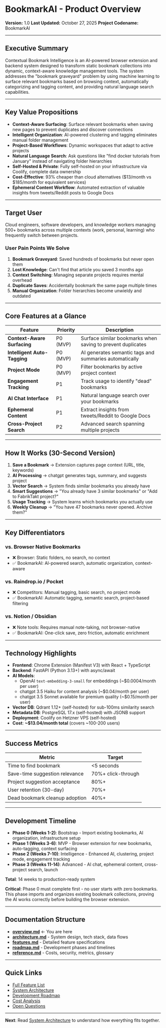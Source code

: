 # BookmarkAI - Product Overview

**Version:** 1.0
**Last Updated:** October 27, 2025
**Project Codename:** BookmarkAI

---

## Executive Summary

Contextual Bookmark Intelligence is an AI-powered browser extension and backend system designed to transform static bookmark collections into dynamic, context-aware knowledge management tools. The system addresses the "bookmark graveyard" problem by using machine learning to surface relevant bookmarks based on browsing context, automatically categorizing and tagging content, and providing natural language search capabilities.

---

## Key Value Propositions

- **Context-Aware Surfacing**: Surface relevant bookmarks when saving new pages to prevent duplicates and discover connections
- **Intelligent Organization**: AI-powered clustering and tagging eliminates manual folder management
- **Project-Based Workflows**: Dynamic workspaces that adapt to active projects
- **Natural Language Search**: Ask questions like "find docker tutorials from January" instead of navigating folder hierarchies
- **Self-Hosted & Private**: Fully self-hosted on your infrastructure via Coolify, complete data ownership
- **Cost-Effective**: 93% cheaper than cloud alternatives ($13/month vs $185/month for equivalent services)
- **Ephemeral Content Workflow**: Automated extraction of valuable insights from tweets/Reddit posts to Google Docs

---

## Target User

Cloud engineers, software developers, and knowledge workers managing 500+ bookmarks across multiple contexts (work, personal, learning) who frequently switch between projects.

### User Pain Points We Solve

1. **Bookmark Graveyard**: Saved hundreds of bookmarks but never open them
2. **Lost Knowledge**: Can't find that article you saved 3 months ago
3. **Context Switching**: Managing separate projects requires mental overhead
4. **Duplicate Saves**: Accidentally bookmark the same page multiple times
5. **Manual Organization**: Folder hierarchies become unwieldy and outdated

---

## Core Features at a Glance

| Feature | Priority | Description |
|---------|----------|-------------|
| **Context-Aware Surfacing** | P0 (MVP) | Surface similar bookmarks when saving to prevent duplicates |
| **Intelligent Auto-Tagging** | P0 (MVP) | AI generates semantic tags and summaries automatically |
| **Project Mode** | P0 (MVP) | Filter bookmarks by active project context |
| **Engagement Tracking** | P1 | Track usage to identify "dead" bookmarks |
| **AI Chat Interface** | P1 | Natural language search over your bookmarks |
| **Ephemeral Content** | P1 | Extract insights from tweets/Reddit to Google Docs |
| **Cross-Project Search** | P2 | Advanced search spanning multiple projects |

---

## How It Works (30-Second Version)

1. **Save a Bookmark** → Extension captures page context (URL, title, keywords)
2. **AI Processing** → chatgpt generates tags, summary, and suggests project
3. **Vector Search** → System finds similar bookmarks you already have
4. **Smart Suggestions** → "You already have 3 similar bookmarks" or "Add to FabrikTakt project?"
5. **Usage Tracking** → System learns which bookmarks you actually use
6. **Weekly Cleanup** → "You have 47 bookmarks never opened. Archive them?"

---

## Key Differentiators

### vs. Browser Native Bookmarks
- ❌ Browser: Static folders, no search, no context
- ✅ BookmarkAI: AI-powered search, automatic organization, context-aware

### vs. Raindrop.io / Pocket
- ❌ Competitors: Manual tagging, basic search, no project mode
- ✅ BookmarkAI: Automatic tagging, semantic search, project-based filtering

### vs. Notion / Obsidian
- ❌ Note tools: Requires manual note-taking, not browser-native
- ✅ BookmarkAI: One-click save, zero friction, automatic enrichment

---

## Technology Highlights

- **Frontend**: Chrome Extension (Manifest V3) with React + TypeScript
- **Backend**: FastAPI (Python 3.13+) with async/await
- **AI Models**:
  - OpenAI `text-embedding-3-small` for embeddings (~$0.0004/month per user)
  - chatgpt 3.5 Haiku for content analysis (~$0.04/month per user)
  - chatgpt 3.5 Sonnet available for premium quality (~$0.15/month per user)
- **Vector DB**: Qdrant 1.12+ (self-hosted) for sub-100ms similarity search
- **Metadata DB**: PostgreSQL 17.x (self-hosted) with JSONB support
- **Deployment**: Coolify on Hetzner VPS (self-hosted)
- **Cost**: **~$13.04/month total** (covers ~100-200 users)

---

## Success Metrics

| Metric | Target |
|--------|--------|
| Time to find bookmark | <5 seconds |
| Save-time suggestion relevance | 70%+ click-through |
| Project suggestion acceptance | 80%+ |
| User retention (30-day) | 70%+ |
| Dead bookmark cleanup adoption | 40%+ |

---

## Development Timeline

- **Phase 0 (Weeks 1-2)**: Bootstrap - Import existing bookmarks, AI organization, infrastructure setup
- **Phase 1 (Weeks 3-6)**: MVP - Browser extension for new bookmarks, auto-tagging, context surfacing
- **Phase 2 (Weeks 7-10)**: Intelligence - Enhanced AI, clustering, project mode, engagement tracking
- **Phase 3 (Weeks 11-14)**: Advanced - AI chat, ephemeral content, cross-project search, launch

**Total**: 14 weeks to production-ready system

**Critical**: Phase 0 must complete first - no user starts with zero bookmarks. This phase imports and organizes existing bookmark collections, proving the AI works correctly before building the browser extension.

---

## Documentation Structure

- **[overview.md](overview.md)** ← You are here
- **[architecture.md](architecture.md)** - System design, tech stack, data flows
- **[features.md](features.md)** - Detailed feature specifications
- **[roadmap.md](roadmap.md)** - Development phases and timelines
- **[reference.md](reference.md)** - Costs, security, metrics, glossary

---

## Quick Links

- [Full Feature List](features.md)
- [System Architecture](architecture.md#high-level-architecture)
- [Development Roadmap](roadmap.md)
- [Cost Analysis](reference.md#cost-analysis)
- [Open Questions](reference.md#open-questions)

---

**Next**: Read [System Architecture](architecture.md) to understand how everything fits together.
